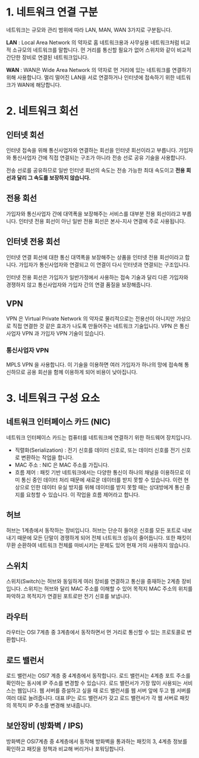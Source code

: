 # 1. 네트워크 연결 구분

네트워크는 규모와 관리 범위에 따라 LAN, MAN, WAN 3가지로 구분됩니다.

**LAN** : Local Area Network 의 약자로 홈 네트워크용과 사무실용 네트워크처럼 비교적 소규모의 네트워크를 말합니다. 먼 거리를 통신할 필요가 없어 스위치와 같이 비교적 간단한 장비로 연결된 네트워크입니다.

**WAN** : WAN은 Wide Area Network 의 약자로 먼 거리에 있는 네트워크를 연결하기 위해 사용합니다. 멀리 떨어진 LAN을 서로 연결하거나 인터넷에 접속하기 위한 네트워크가 WAN에 해당합니다.

# 2. 네트워크 회선

## 인터넷 회선

인터넷 접속을 위해 통신사업자와 연결하는 회선을 인터넷 회선이라고 부릅니다. 가입자와 통신사업자 간에 직접 연결되는 구조가 아니라 전송 선로 공유 기술을 사용합니다. 

전송 선로를 공유하므로 일반 인터넷 회선의 속도는 전송 가능한 최대 속도이고 **전용 회선과 달리 그 속도를 보장하지 않습니다.**

## 전용 회선

가입자와 통신사업자 간에 대역폭을 보장해주는 서비스를 대부분 전용 회선이라고 부릅니다. 인터넷 전용 회선이 아닌 일반 전용 회선은 본사-지사 연결에 주로 사용됩니다.

## 인터넷 전용 회선

인터넷 연결 회선에 대한 통신 대역폭을 보장해주는 상품을 인터넷 전용 회선이라고 합니다. 가입자가 통신사업자와 연결되고 이 연결이 다시 인터넷과 연결되는 구조입니다.

인터넷 전용 회선은 가입자가 일반가정에서 사용하는 접속 기술과 달리 다른 가입자와 경쟁하지 않고 통신사업자와 가입자 간의 연결 품질을 보장해줍니다.

## VPN

VPN 은 Virtual Private Network 의 약자로 물리적으로는 전용선이 아니지만 가상으로 직접 연결한 것 같은 효과가 나도록 만들어주는 네트워크 기술입니다. VPN 은 통신사업자 VPN 과 가입자 VPN 기술이 있습니다. 

### 통신사업자 VPN

  MPLS VPN 을 사용합니다. 이 기술을 이용하면 여러 가입자가 하나의 망에 접속해 통신하므로 공용 회선을 함께 이용하게 되어 비용이 낮아집니다.

# 3. 네트워크 구성 요소

## 네트워크 인터페이스 카드 (NIC)

네트워크 인터페이스 카드는 컴퓨터를 네트워크에 연결하기 위한 하드웨어 장치입니다.

- 직렬화(Serialization) : 전기 신호를 데이터 신호로, 또는 데이터 신호를 전기 신호로 변환하는 작업을 합니다.
- MAC 주소 : NIC 은 MAC 주소를 가집니다.
- 흐름 제어 : 패킷 기반 네트워크에서는 다양한 통신이 하나의 채널을 이용하므로 이미 통신 중인 데이터 처리 때문에 새로운 데이터를 받지 못할 수 있습니다. 이런 현상으로 인한 데이터 유실 방지를 위해 데이터를 받지 못할 때는 상대방에게 통신 중지를 요청할 수 있습니다. 이 작업을 흐름 제어라고 합니다.

## 허브

허브는 1계층에서 동작하는 장비입니다. 허브는 단순히 들어온 신호를 모든 포트로 내보내기 때문에 모든 단말이 경쟁하게 되어 전체 너트워크 성능이 줄어듭니다. 또한 패킷이 무환 순환하여 네트워크 전체를 마비시키는 문제도 있어 현재 거의 사용하지 않습니다.

## 스위치

스위치(Switch)는 허브와 동일하게 여러 장비를 연결하고 통신을 중재하는 2계층 장비입니다. 스위치는 허브와 달리 MAC 주소를 이해할 수 있어 목적지 MAC 주소의 위치를 파악하고 목적지가 연결된 포트로만 전기 신호를 보냅니다.

## 라우터

라우터는 OSI 7계층 중 3계층에서 동작하면서 먼 거리로 통신할 수 있는 프로토콜로 변환합니다. 

## 로드 밸런서

로드 밸런서는 OSI7 계층 중 4계층에서 동작합니다. 로드 밸런서는 4계층 포트 주소를 확인하는 동시에 IP 주소를 변경할 수 있습니다. 로드 밸런서가 가장 많이 사용되는 서비스는 웹입니다. 웹 서버를 증설하고 싶을 때 로드 밸런서를 웹 서버 앞에 두고 웹 서버를 여러 대로 늘려줍니다. 대표 IP는 로드 밸런서가 갖고 로드 밸런서가 각 웹 서버로 패킷의 목적지 IP 주소를 변경해 보내줍니다.

## 보안장비 (방화벽 / IPS)

방화벽은 OSI7계층 중 4계층에서 동작해 방화벽을 통과하는 패킷의 3, 4계층 정보를 확인하고 패킷을 정책과 비교해 버리거나 포워딩합니다.
